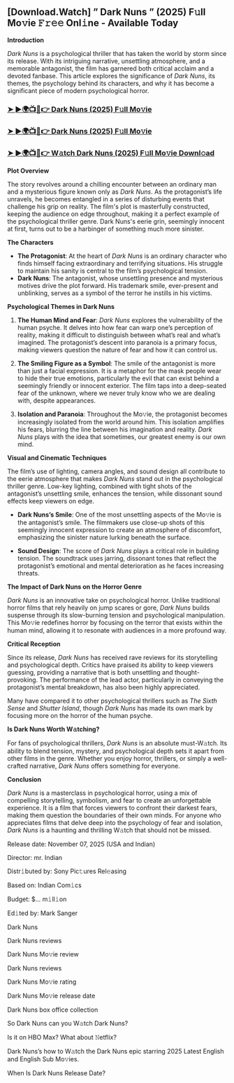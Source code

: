 ##  [Download.Watch] ” Dark Nuns ” (2025) F𝚞ll Mo𝚟ie 𝙵𝚛𝚎𝚎 Onl𝚒ne - Available Today

**Introduction**

*Dark Nuns* is a psychological thriller that has taken the world by storm since its release. With its intriguing narrative, unsettling atmosphere, and a memorable antagonist, the film has garnered both critical acclaim and a devoted fanbase. This article explores the significance of *Dark Nuns*, its themes, the psychology behind its characters, and why it has become a significant piece of modern psychological horror.

<h3><a href="https://t.co/k9KyDuRyaF">➤ ►🌍📺📱👉 Dark Nuns (2025) F𝚞ll Mo𝚟ie</a></h3>

<h3><a href="https://t.co/k9KyDuRyaF">➤ ►🌍📺📱👉 Dark Nuns (2025) F𝚞ll Mo𝚟ie</a></h3>

<h3><a href="https://t.co/k9KyDuRyaF">➤ ►🌍📺📱👉 W𝚊tch Dark Nuns (2025) F𝚞ll Mo𝚟ie Downl𝚘ad</a></h3>

**Plot Overview**

The story revolves around a chilling encounter between an ordinary man and a mysterious figure known only as *Dark Nuns*. As the protagonist’s life unravels, he becomes entangled in a series of disturbing events that challenge his grip on reality. The film's plot is masterfully constructed, keeping the audience on edge throughout, making it a perfect example of the psychological thriller genre. Dark Nuns's eerie grin, seemingly innocent at first, turns out to be a harbinger of something much more sinister.

**The Characters**

- **The Protagonist**: At the heart of *Dark Nuns* is an ordinary character who finds himself facing extraordinary and terrifying situations. His struggle to maintain his sanity is central to the film’s psychological tension.
- **Dark Nuns**: The antagonist, whose unsettling presence and mysterious motives drive the plot forward. His trademark smile, ever-present and unblinking, serves as a symbol of the terror he instills in his victims.

**Psychological Themes in Dark Nuns**

1. **The Human Mind and Fear**: *Dark Nuns* explores the vulnerability of the human psyche. It delves into how fear can warp one’s perception of reality, making it difficult to distinguish between what’s real and what’s imagined. The protagonist’s descent into paranoia is a primary focus, making viewers question the nature of fear and how it can control us.

2. **The Smiling Figure as a Symbol**: The smile of the antagonist is more than just a facial expression. It is a metaphor for the mask people wear to hide their true emotions, particularly the evil that can exist behind a seemingly friendly or innocent exterior. The film taps into a deep-seated fear of the unknown, where we never truly know who we are dealing with, despite appearances.

3. **Isolation and Paranoia**: Throughout the Mo𝚟ie, the protagonist becomes increasingly isolated from the world around him. This isolation amplifies his fears, blurring the line between his imagination and reality. *Dark Nuns* plays with the idea that sometimes, our greatest enemy is our own mind.

**Visual and Cinematic Techniques**

The film’s use of lighting, camera angles, and sound design all contribute to the eerie atmosphere that makes *Dark Nuns* stand out in the psychological thriller genre. Low-key lighting, combined with tight shots of the antagonist’s unsettling smile, enhances the tension, while dissonant sound effects keep viewers on edge.

- **Dark Nuns’s Smile**: One of the most unsettling aspects of the Mo𝚟ie is the antagonist’s smile. The filmmakers use close-up shots of this seemingly innocent expression to create an atmosphere of discomfort, emphasizing the sinister nature lurking beneath the surface.

- **Sound Design**: The score of *Dark Nuns* plays a critical role in building tension. The soundtrack uses jarring, dissonant tones that reflect the protagonist’s emotional and mental deterioration as he faces increasing threats.

**The Impact of Dark Nuns on the Horror Genre**

*Dark Nuns* is an innovative take on psychological horror. Unlike traditional horror films that rely heavily on jump scares or gore, *Dark Nuns* builds suspense through its slow-burning tension and psychological manipulation. This Mo𝚟ie redefines horror by focusing on the terror that exists within the human mind, allowing it to resonate with audiences in a more profound way.

**Critical Reception**

Since its release, *Dark Nuns* has received rave reviews for its storytelling and psychological depth. Critics have praised its ability to keep viewers guessing, providing a narrative that is both unsettling and thought-provoking. The performance of the lead actor, particularly in conveying the protagonist’s mental breakdown, has also been highly appreciated. 

Many have compared it to other psychological thrillers such as *The Sixth Sense* and *Shutter Island*, though *Dark Nuns* has made its own mark by focusing more on the horror of the human psyche.

**Is Dark Nuns Worth W𝚊tching?**

For fans of psychological thrillers, *Dark Nuns* is an absolute must-W𝚊tch. Its ability to blend tension, mystery, and psychological depth sets it apart from other films in the genre. Whether you enjoy horror, thrillers, or simply a well-crafted narrative, *Dark Nuns* offers something for everyone. 

**Conclusion**

*Dark Nuns* is a masterclass in psychological horror, using a mix of compelling storytelling, symbolism, and fear to create an unforgettable experience. It is a film that forces viewers to confront their darkest fears, making them question the boundaries of their own minds. For anyone who appreciates films that delve deep into the psychology of fear and isolation, *Dark Nuns* is a haunting and thrilling W𝚊tch that should not be missed.

Release date: November 07, 2025 (USA and Indian)

Director: mr. Indian

Distr𝚒buted by: Sony Pic𝚝ures Rel𝚎asing

Based on: Indian Com𝚒cs

Budget: $... m𝚒ll𝚒on

Ed𝚒ted by: Mark Sanger

Dark Nuns

Dark Nuns reviews

Dark Nuns Mo𝚟ie review

Dark Nuns reviews

Dark Nuns Mo𝚟ie rating

Dark Nuns Mo𝚟ie release date

Dark Nuns box office collection

So Dark Nuns can you W𝚊tch Dark Nuns?

Is it on HBO Max? What about 𝙽etflix?

Dark Nuns’s how to W𝚊tch the Dark Nuns epic starring 2025 Latest English and English Sub Mo𝚟ies.

When Is Dark Nuns Release Date?
